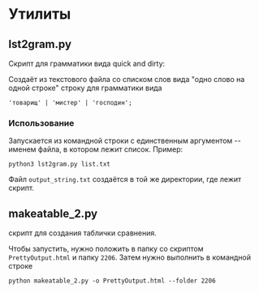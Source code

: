 # Утилиты

## lst2gram.py

Скрипт для грамматики вида quick and dirty: 

Создаёт из текстового файла со списком слов вида "одно слово на одной строке" строку для грамматики вида 

```
'товарищ' | 'мистер' | 'господин';
```

### Использование

Запускается из командной строки с единственным аргументом -- именем файла, в котором лежит список. Пример:

```
python3 lst2gram.py list.txt 
```

Файл ```output_string.txt``` создаётся в той же директории, где лежит скрипт.


## makeatable_2.py

скрипт для создания таблички сравнения. 

Чтобы запустить, нужно положить в папку со скриптом ```PrettyOutput.html``` и папку ```2206```. Затем нужно выполнить в командной строке 

```python makeatable_2.py -o PrettyOutput.html --folder 2206```
